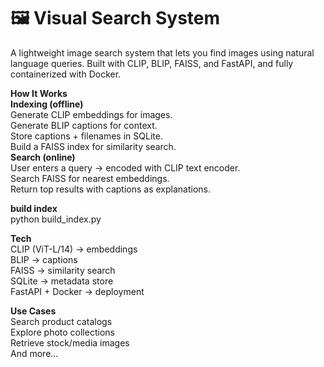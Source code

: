 # 🖼️ Visual Search System  
A lightweight image search system that lets you find images using natural language queries. Built with CLIP, BLIP, FAISS, and FastAPI, and fully containerized with Docker.  
  

**How It Works**  
**Indexing (offline)**  
Generate CLIP embeddings for images.  
Generate BLIP captions for context.  
Store captions + filenames in SQLite.  
Build a FAISS index for similarity search.  
**Search (online)**  
User enters a query → encoded with CLIP text encoder.  
Search FAISS for nearest embeddings.  
Return top results with captions as explanations.  
  
**build index**  
python build_index.py  

**Tech**  
CLIP (ViT-L/14) → embeddings  
BLIP → captions  
FAISS → similarity search  
SQLite → metadata store  
FastAPI + Docker → deployment  

**Use Cases**  
Search product catalogs  
Explore photo collections  
Retrieve stock/media images  
And more...

